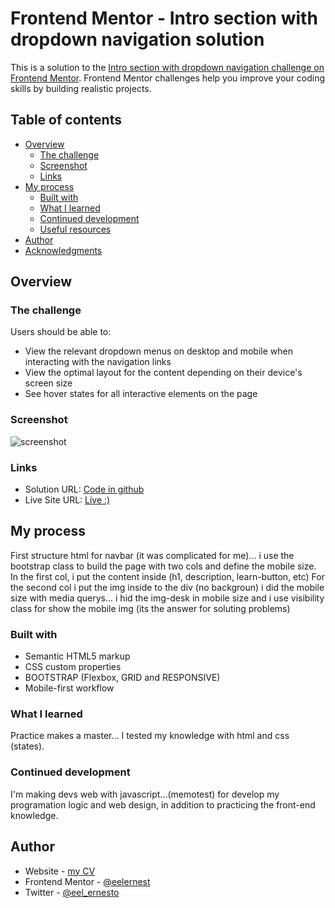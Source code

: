 # Frontend Mentor - Intro section with dropdown navigation solution

This is a solution to the [Intro section with dropdown navigation challenge on Frontend Mentor](https://www.frontendmentor.io/challenges/intro-section-with-dropdown-navigation-ryaPetHE5). Frontend Mentor challenges help you improve your coding skills by building realistic projects. 

## Table of contents

- [Overview](#overview)
  - [The challenge](#the-challenge)
  - [Screenshot](#screenshot)
  - [Links](#links)
- [My process](#my-process)
  - [Built with](#built-with)
  - [What I learned](#what-i-learned)
  - [Continued development](#continued-development)
  - [Useful resources](#useful-resources)
- [Author](#author)
- [Acknowledgments](#acknowledgments)

## Overview

### The challenge

Users should be able to:

- View the relevant dropdown menus on desktop and mobile when interacting with the navigation links
- View the optimal layout for the content depending on their device's screen size
- See hover states for all interactive elements on the page

### Screenshot

![screenshot](https://user-images.githubusercontent.com/74675215/167234793-a7a8bedf-3d39-473c-bf3b-8af47178b55e.png)

### Links

- Solution URL: [Code in github](https://github.com/eelernest/snap-cover-web-page)
- Live Site URL: [Live :)](https://eelernest.github.io/snap-cover-web-page/)

## My process

First structure html for navbar (it was complicated for me)... 
i use the bootstrap class to build the page with two cols and define the mobile size.
In the first col, i put the content inside (h1, description, learn-button, etc)
For the second col i put the img inside to the div (no backgroun)
i did the mobile size with media querys... i hid the img-desk in mobile size and i use visibility class for show the mobile img (its the answer for soluting problems)

### Built with

- Semantic HTML5 markup
- CSS custom properties
- BOOTSTRAP (Flexbox, GRID and RESPONSIVE)
- Mobile-first workflow

### What I learned

Practice makes a master... I tested my knowledge with html and css (states).

### Continued development

I'm making devs web with javascript...(memotest) for develop my programation logic and web design, in addition to practicing the front-end knowledge.

## Author

- Website - [my CV](https://eelernest.github.io/cv/)
- Frontend Mentor - [@eelernest](https://www.frontendmentor.io/profile/eelernest)
- Twitter - [@eel_ernesto](https://twitter.com/eel_ernesto)
